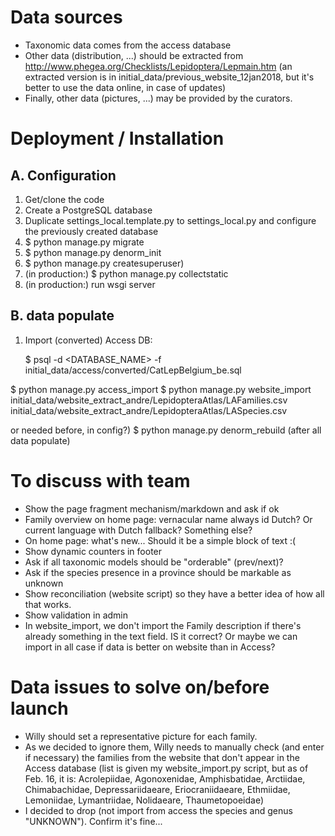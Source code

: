Data sources
============

- Taxonomic data comes from the access database
- Other data (distribution, ...) should be extracted from http://www.phegea.org/Checklists/Lepidoptera/Lepmain.htm
(an extracted version is in initial_data/previous_website_12jan2018, but it's better to use the data online, in case of 
updates)
- Finally, other data (pictures, ...) may be provided by the curators.


Deployment / Installation
=========================

A. Configuration
----------------

1) Get/clone the code
2) Create a PostgreSQL database
3) Duplicate settings_local.template.py to settings_local.py and configure the previously created database
4) $ python manage.py migrate
5) $ python manage.py denorm_init
6) $ python manage.py createsuperuser)
7) (in production:) $ python manage.py collectstatic
8) (in production:) run wsgi server

B. data populate
----------------
    
1) Import (converted) Access DB:

    $ psql -d <DATABASE_NAME> -f initial_data/access/converted/CatLepBelgium_be.sql
    
$ python manage.py access_import
$ python manage.py website_import initial_data/website_extract_andre/LepidopteraAtlas/LAFamilies.csv initial_data/website_extract_andre/LepidopteraAtlas/LASpecies.csv

 or needed before, in config?)
$ python manage.py denorm_rebuild (after all data populate)
    
To discuss with team
====================

- Show the page fragment mechanism/markdown and ask if ok
- Family overview on home page: vernacular name always id Dutch? Or current language with Dutch fallback? Something else?
- On home page: what's new... Should it be a simple block of text :(
- Show dynamic counters in footer
- Ask if all taxonomic models should be "orderable" (prev/next)?
- Ask if the species presence in a province should be markable as unknown
- Show reconciliation (website script) so they have a better idea of how all that works.
- Show validation in admin
- In website_import, we don't import the Family description if there's already something in the text field. IS it correct? 
Or maybe we can import in all case if data is better on website than in Access?

Data issues to solve on/before launch
=====================================

- Willy should set a representative picture for each family.
- As we decided to ignore them, Willy needs to manually check (and enter if necessary) the families from the website 
that don't appear in the Access database (list is given my website_import.py script, but as of Feb. 16, it is: Acrolepiidae, 
Agonoxenidae, Amphisbatidae, Arctiidae, Chimabachidae, Depressariidaeare, Eriocraniidaeare, Ethmiidae, Lemoniidae, Lymantriidae, 
Nolidaeare, Thaumetopoeidae)
- I decided to drop (not import from access the species and genus "UNKNOWN"). Confirm it's fine...

